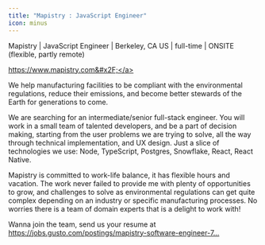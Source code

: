 ```yaml
---
title: "Mapistry : JavaScript Engineer"
icon: minus
---
```

Mapistry | JavaScript Engineer | Berkeley, CA US | full-time | ONSITE (flexible, partly remote)

<a href="https:&#x2F;&#x2F;www.mapistry.com&#x2F;" rel="nofollow">https:&#x2F;&#x2F;www.mapistry.com&#x2F;</a>

We help manufacturing facilities to be compliant with the environmental regulations, reduce their emissions, and become better stewards of the Earth for generations to come.

We are searching for an intermediate&#x2F;senior full-stack engineer. You will work in a small team of talented developers, and be a part of decision making, starting from the user problems we are trying to solve, all the way through technical implementation, and UX design. Just a slice of technologies we use: Node, TypeScript, Postgres, Snowflake, React, React Native.

Mapistry is committed to work-life balance, it has flexible hours and vacation. The work never failed to provide me with plenty of opportunities to grow, and challenges to solve as environmental regulations can get quite complex depending on an industry or specific manufacturing processes. No worries there is a team of domain experts that is a delight to work with!

Wanna join the team, send us your resume at <a href="https:&#x2F;&#x2F;jobs.gusto.com&#x2F;postings&#x2F;mapistry-software-engineer-7f6eb7ba-c5a0-437c-b1c4-23402f58c6ef" rel="nofollow">https:&#x2F;&#x2F;jobs.gusto.com&#x2F;postings&#x2F;mapistry-software-engineer-7...</a>
